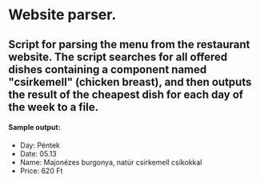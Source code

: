 # Website parser.

Script for parsing the menu from the restaurant website.
The script searches for all offered dishes containing a component named "csirkemell" (chicken breast),
and then outputs the result of the cheapest dish for each day of the week to a file.
---
####  Sample output:
+ Day: Péntek
+ Date: 05.13
+ Name: Majonézes burgonya, natúr csirkemell csíkokkal
+ Price: 620 Ft
